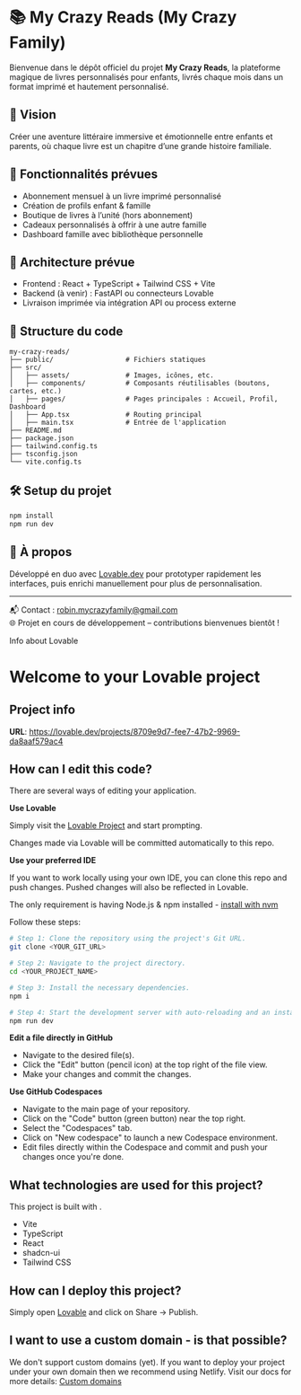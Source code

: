 # 📚 My Crazy Reads (My Crazy Family)

Bienvenue dans le dépôt officiel du projet **My Crazy Reads**, la plateforme magique de livres personnalisés pour enfants, livrés chaque mois dans un format imprimé et hautement personnalisé.

## 🌟 Vision
Créer une aventure littéraire immersive et émotionnelle entre enfants et parents, où chaque livre est un chapitre d’une grande histoire familiale.

## 🚀 Fonctionnalités prévues
- Abonnement mensuel à un livre imprimé personnalisé
- Création de profils enfant & famille
- Boutique de livres à l’unité (hors abonnement)
- Cadeaux personnalisés à offrir à une autre famille
- Dashboard famille avec bibliothèque personnelle

## 🧱 Architecture prévue
- Frontend : React + TypeScript + Tailwind CSS + Vite
- Backend (à venir) : FastAPI ou connecteurs Lovable
- Livraison imprimée via intégration API ou process externe

## 📁 Structure du code
```
my-crazy-reads/
├── public/                  # Fichiers statiques
├── src/
│   ├── assets/              # Images, icônes, etc.
│   ├── components/          # Composants réutilisables (boutons, cartes, etc.)
│   ├── pages/               # Pages principales : Accueil, Profil, Dashboard
│   ├── App.tsx              # Routing principal
│   ├── main.tsx             # Entrée de l'application
├── README.md
├── package.json
├── tailwind.config.ts
├── tsconfig.json
└── vite.config.ts
```

## 🛠️ Setup du projet
```bash
npm install
npm run dev
```

## 🧠 À propos
Développé en duo avec [Lovable.dev](https://lovable.dev) pour prototyper rapidement les interfaces, puis enrichi manuellement pour plus de personnalisation.

---

📬 Contact : [robin.mycrazyfamily@gmail.com](mailto:robin.mycrazyfamily@gmail.com)  
🌐 Projet en cours de développement – contributions bienvenues bientôt !

Info about Lovable
# Welcome to your Lovable project

## Project info

**URL**: https://lovable.dev/projects/8709e9d7-fee7-47b2-9969-da8aaf579ac4

## How can I edit this code?

There are several ways of editing your application.

**Use Lovable**

Simply visit the [Lovable Project](https://lovable.dev/projects/8709e9d7-fee7-47b2-9969-da8aaf579ac4) and start prompting.

Changes made via Lovable will be committed automatically to this repo.

**Use your preferred IDE**

If you want to work locally using your own IDE, you can clone this repo and push changes. Pushed changes will also be reflected in Lovable.

The only requirement is having Node.js & npm installed - [install with nvm](https://github.com/nvm-sh/nvm#installing-and-updating)

Follow these steps:

```sh
# Step 1: Clone the repository using the project's Git URL.
git clone <YOUR_GIT_URL>

# Step 2: Navigate to the project directory.
cd <YOUR_PROJECT_NAME>

# Step 3: Install the necessary dependencies.
npm i

# Step 4: Start the development server with auto-reloading and an instant preview.
npm run dev
```

**Edit a file directly in GitHub**

- Navigate to the desired file(s).
- Click the "Edit" button (pencil icon) at the top right of the file view.
- Make your changes and commit the changes.

**Use GitHub Codespaces**

- Navigate to the main page of your repository.
- Click on the "Code" button (green button) near the top right.
- Select the "Codespaces" tab.
- Click on "New codespace" to launch a new Codespace environment.
- Edit files directly within the Codespace and commit and push your changes once you're done.

## What technologies are used for this project?

This project is built with .

- Vite
- TypeScript
- React
- shadcn-ui
- Tailwind CSS

## How can I deploy this project?

Simply open [Lovable](https://lovable.dev/projects/8709e9d7-fee7-47b2-9969-da8aaf579ac4) and click on Share -> Publish.

## I want to use a custom domain - is that possible?

We don't support custom domains (yet). If you want to deploy your project under your own domain then we recommend using Netlify. Visit our docs for more details: [Custom domains](https://docs.lovable.dev/tips-tricks/custom-domain/)
